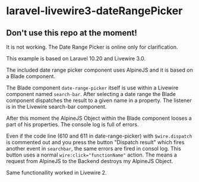 # laravel-livewire3-dateRangePicker

## Don't use this repo at the moment!

It is not working. The Date Range Picker is online only for clarification.

This example is based on Laravel 10.20 and Livewire 3.0.

The included date range picker component uses AlpineJS and it is based on a Blade component.

The Blade component `date-range-picker` itself is use within a Livewire component named `search-bar`. After selecting a date range the Blade component dispatches the result to a given name in a property. The listener is in the Livewire search-bar component.

After this moment the AlpineJS Object within the Blade component looses a part of his properties. The console log is full of errors.

Even if the code line (610 and 611 in date-range-picker) with `$wire.dispatch` is commented out and you press the button "Dispatch result" which fires another event in `searchbar`, the same errors are fired in consol log. This button uses a normal `wire:click="functionName"` action.
The means a request from AlpineJS to the Backend destroys my AlpineJS Object.

Same functionallity worked in Livewire 2.
